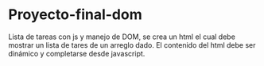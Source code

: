 # Proyecto-final-dom
Lista de tareas con js y manejo de DOM, se crea un html el cual debe mostrar un lista de tares de un arreglo dado. El contenido del html debe ser dinámico y completarse desde javascript.
